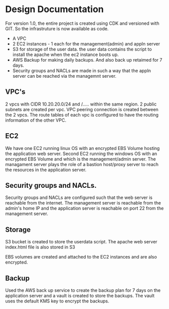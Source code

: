 # Design Documentation

For version 1.0, the entire project is created using CDK and versioned with GIT. So the infrastruture is now available as code. 

- A VPC
- 2 EC2 instances - 1 each for the management(admin) and appln server 
- S3 for storage of the user data. the user data contains the script to install the apache when the ec2 instance boots up.
- AWS Backup for making daily backups. And also back up retaimed for 7 days. 
- Security groups and NACLs are made in such a way that the appln server can be reached via the managemnt server.
## VPC's

2 vpcs with CIDR 10.20.20.0/24 and /..... within the same region. 2 public subnets are created per vpc. VPC peering connection is created between the 2 vpcs. The route tables of each vpc is configured to have the routing information of the other VPC.

## EC2

We have one EC2 running linux OS with an encrypted EBS Volume hosting the application web server.
Second EC2 running the windows OS with an encrypted EBS Volume and which is the management/admin server. The managament server plays the role of a bastion host/proxy server to reach the resources in the application server.

## Security groups and NACLs.

Security groups and NACLs are configured such that the web server is reachable from the internet. The management server is reachable from the admin's home IP and the application server is reachable on port 22 from the management server.

## Storage

S3 bucket is created to store the userdata script. The apache web server index.html file is also stored in S3
  
EBS volumes are created and attached to the EC2 instances and are also encrypted.

## Backup 

Used the AWS back up service to create the backup plan for 7 days on the application server and a vault is created to store the backups. The vault uses the default KMS key to encrypt the backups.

